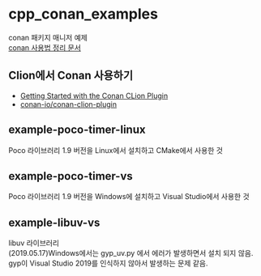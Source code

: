 # cpp_conan_examples
conan 패키지 매니저 예제  
[conan 사용법 정리 문서 ](http://bit.ly/2WUsxsU )  
  
  
## Clion에서 Conan 사용하기
- [Getting Started with the Conan CLion Plugin](https://blog.jetbrains.com/clion/2019/05/getting-started-with-the-conan-clion-plugin/ )
- [conan-io/conan-clion-plugin](https://github.com/conan-io/conan-clion-plugin  )  
  
  
## example-poco-timer-linux
Poco 라이브러리 1.9 버전을 Linux에서 설치하고 CMake에서 사용한 것
  
  
  
## example-poco-timer-vs
Poco 라이브러리 1.9 버전을 Windows에 설치하고 Visual Studio에서 사용한 것
  
  
## example-libuv-vs
libuv 라이브러리  
(2019.05.17)Windows에서는 gyp_uv.py 에서 에러가 발생하면서 설치 되지 않음.    
gyp이 Visual Studio 2019를 인식하지 않아서 발생하는 문제 같음.  